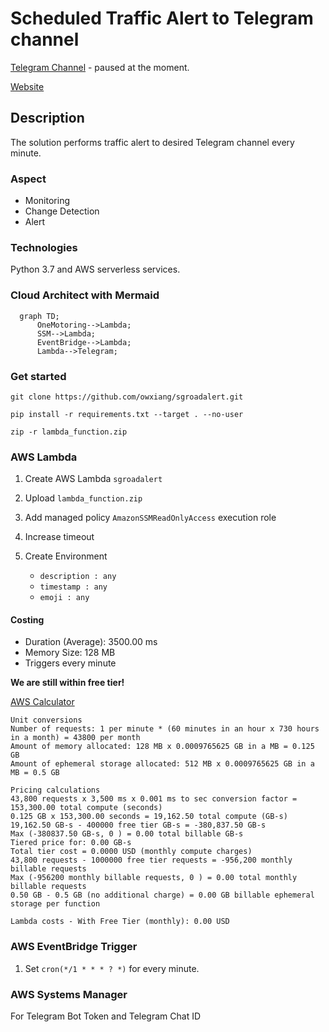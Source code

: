 # Scheduled Traffic Alert to Telegram channel
[Telegram Channel](https://t.me/TrafficAlertSG) - paused at the moment.

[Website](https://onemotoring.lta.gov.sg/content/onemotoring/home/driving/traffic_information/traffic_updates_and_road_closures.html#traffic-updates)

## Description 

The solution performs traffic alert to desired Telegram channel every minute. 

### Aspect 
- Monitoring
- Change Detection
- Alert
  
### Technologies

Python 3.7 and AWS serverless services.

### Cloud Architect with Mermaid

```mermaid
  graph TD;
      OneMotoring-->Lambda;
      SSM-->Lambda;
      EventBridge-->Lambda;
      Lambda-->Telegram;
```

### Get started

`git clone https://github.com/owxiang/sgroadalert.git`

`pip install -r requirements.txt --target . --no-user`

`zip -r lambda_function.zip`
   
### AWS Lambda

1. Create AWS Lambda `sgroadalert`

2. Upload `lambda_function.zip`

3. Add managed policy `AmazonSSMReadOnlyAccess` execution role

4. Increase timeout
   
6. Create Environment
   - `description : any`
   - `timestamp : any`
   - `emoji : any`

#### Costing
- Duration (Average): 3500.00 ms
- Memory Size: 128 MB
- Triggers every minute
  
**We are still within free tier!**
  
[AWS Calculator](https://calculator.aws/#/addService/Lambda)
```
Unit conversions
Number of requests: 1 per minute * (60 minutes in an hour x 730 hours in a month) = 43800 per month
Amount of memory allocated: 128 MB x 0.0009765625 GB in a MB = 0.125 GB
Amount of ephemeral storage allocated: 512 MB x 0.0009765625 GB in a MB = 0.5 GB

Pricing calculations
43,800 requests x 3,500 ms x 0.001 ms to sec conversion factor = 153,300.00 total compute (seconds)
0.125 GB x 153,300.00 seconds = 19,162.50 total compute (GB-s)
19,162.50 GB-s - 400000 free tier GB-s = -380,837.50 GB-s
Max (-380837.50 GB-s, 0 ) = 0.00 total billable GB-s
Tiered price for: 0.00 GB-s
Total tier cost = 0.0000 USD (monthly compute charges)
43,800 requests - 1000000 free tier requests = -956,200 monthly billable requests
Max (-956200 monthly billable requests, 0 ) = 0.00 total monthly billable requests
0.50 GB - 0.5 GB (no additional charge) = 0.00 GB billable ephemeral storage per function

Lambda costs - With Free Tier (monthly): 0.00 USD
```

### AWS EventBridge Trigger

1. Set `cron(*/1 * * * ? *)` for every minute.

### AWS Systems Manager
For Telegram Bot Token and Telegram Chat ID
